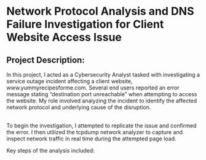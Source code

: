 # Network Protocol Analysis and DNS Failure Investigation for Client Website Access Issue
<h2>Project Description:</h2>
<p>In this project, I acted as a Cybersecurity Analyst tasked with investigating a service outage incident affecting a client website, www.yummyrecipesforme.com. Several end users reported an error message stating “destination port unreachable” when attempting to access the website. My role involved analyzing the incident to identify the affected network protocol and underlying cause of the disruption.</p><br>
To begin the investigation, I attempted to replicate the issue and confirmed the error. I then utilized the tcpdump network analyzer to capture and inspect network traffic in real time during the attempted page load. 
<src image="https://github.com/AdamuHassanAli/Secure-Networks/blob/main/Files%20Folder/tcpdump%20log%20Capture.png?raw=true">
  

Key steps of the analysis included:
